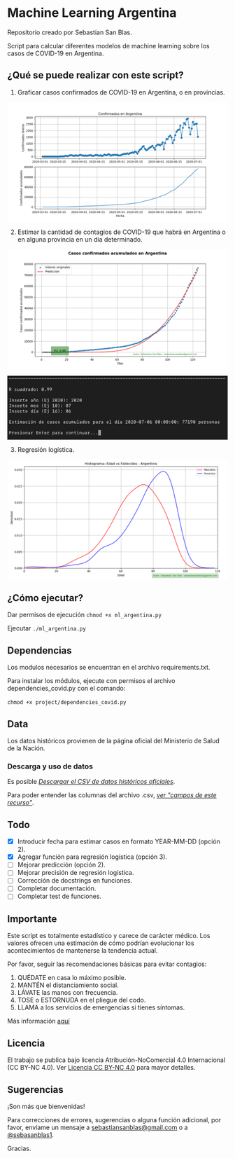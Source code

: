 # Machine Learning Argentina

Repositorio creado por Sebastian San Blas.

Script para calcular diferentes modelos de machine learning sobre los casos de COVID-19 en Argentina.

## ¿Qué se puede realizar con este script?

   1)  Graficar casos confirmados de COVID-19 en Argentina, o en provincias.
   
<p align="center">
  <img align="center" src="screenshots/01.png">
</p>

   2)  Estimar la cantidad de contagios de COVID-19 que habrá en Argentina o en
    alguna provincia en un día determinado.
    
<p align="center">
  <img align="center" src="screenshots/02.png">
</p>
<p align="center">
  <img align="center" src="screenshots/04.png">
</p>

   3)  Regresión logística.
   
<p align="center">
  <img align="center" src="screenshots/03.png">
</p>

## ¿Cómo ejecutar?

Dar permisos de ejecución `chmod +x ml_argentina.py`

Ejecutar `./ml_argentina.py`

## Dependencias

Los modulos necesarios se encuentran en el archivo requirements.txt.

Para instalar los módulos, ejecute con permisos el archivo dependencies_covid.py con el comando:

`chmod +x project/dependencies_covid.py`

## Data

Los datos históricos provienen de la página oficial del Ministerio de Salud de la Nación.

### Descarga y uso de datos

Es posible [_Descargar el CSV de datos históricos oficiales_](https://sisa.msal.gov.ar/datos/descargas/covid-19/files/Covid19Determinaciones.csv).

Para poder entender las columnas del archivo .csv, [_ver "campos de este recurso"_](http://datos.salud.gob.ar/dataset/covid-19-casos-registrados-en-la-republica-argentina/archivo/fd657d02-a33a-498b-a91b-2ef1a68b8d16).

## Todo

- [x] Introducir fecha para estimar casos en formato YEAR-MM-DD (opción 2).
- [x] Agregar función para regresión logística (opción 3).
- [ ] Mejorar predicción (opción 2).
- [ ] Mejorar precisión de regresión logística.
- [ ] Corrección de docstrings en funciones.
- [ ] Completar documentación.
- [ ] Completar test de funciones.

## Importante

Este script es totalmente estadístico y carece de carácter médico.
Los valores ofrecen una estimación de cómo podrían evolucionar los acontecimientos de mantenerse la tendencia actual.

Por favor, seguir las recomendaciones básicas para evitar contagios:
   1) QUÉDATE en casa lo máximo posible.
   2) MANTÉN el distanciamiento social.
   3) LÁVATE las manos con frecuencia.
   4) TOSE o ESTORNUDA en el pliegue del codo.
   5) LLAMA a los servicios de emergencias si tienes síntomas.

Más información [aquí](https://www.who.int/es/emergencies/diseases/novel-coronavirus-2019/advice-for-public)

## Licencia

El trabajo se publica bajo licencia Atribución-NoComercial 4.0 Internacional (CC BY-NC 4.0).
Ver [Licencia CC BY-NC 4.0](https://creativecommons.org/licenses/by-nc/4.0/legalcode) para mayor detalles.

## Sugerencias

¡Son más que bienvenidas!

Para correcciones de errores, sugerencias o alguna función adicional, por favor, envíame un mensaje a sebastiansanblas@gmail.com o a [@sebasanblas1](https://twitter.com/SebaSanBlas1).

Gracias.
